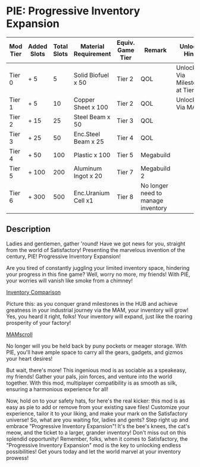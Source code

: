 # PIE: Progressive Inventory Expansion

| Mod Tier | Added Slots | Total Slots  | Material Requirement | Equiv. Game Tier | Remark | Unlock Hint |
|----------|-------------|------------- |----------------------|------------------|--------|-------------|
|Tier 0    | +  5        |   5			|Solid Biofuel x 50  |	Tier 2			 | QOL	  |  Unlock Via Milestone at Tier 2 |
|Tier 1    | +  5        |  10			|Copper Sheet x 100  | Tier 2			 | QOL    |  Unlock Via MAM |
|Tier 2    | + 15        |  25          |Steel Beam x 50     | Tier 3			 | QOL    ||
|Tier 3    | + 25        |  50   		|Enc.Steel Beam x 25 | Tier 4			 | QOL    ||
|Tier 4    | + 50        | 100  		|Plastic x 100       |	Tier 5			 | Megabuild||
|Tier 5    | + 100       | 200			|Aluminum Ingot x 20 | Tier 7			 | Megabuild 2||
|Tier 6    | + 300       | 500			|Enc.Uranium Cell x1| Tier 8  		 | No longer need to manage inventory||

## Description
Ladies and gentlemen, gather 'round! Have we got news for you, straight from the world of Satisfactory! Presenting the marvelous invention of the century, PIE! Progressive Inventory Expansion!

Are you tired of constantly juggling your limited inventory space, hindering your progress in this fine game? Well, worry no more, my friends! With PIE, your worries will vanish like smoke from a chimney!

[Inventory Comparison](https://starnsworth.com/wp-content/uploads/2023/06/InvComparison.png)

Picture this: as you conquer grand milestones in the HUB and achieve greatness in your industrial journey via the MAM, your inventory will grow! Yes, you heard it right, folks! Your inventory will expand, just like the roaring prosperity of your factory!

[MAMscroll](https://starnsworth.com/wp-content/uploads/2023/06/MAMinfo.gif)

No longer will you be held back by puny pockets or meager storage. With PIE, you'll have ample space to carry all the gears, gadgets, and gizmos your heart desires!

But wait, there's more! This ingenious mod is as sociable as a speakeasy, my friends! Gather your pals, join forces, and venture into the world together. With this mod, multiplayer compatibility is as smooth as silk, ensuring a harmonious experience for all!


Now, hold on to your safety hats, for here's the real kicker: this mod is as easy as pie to add or remove from your existing save files! Customize your experience, tailor it to your liking, and make your mark on the Satisfactory universe!
So, what are you waiting for, ladies and gents? Step right up and embrace "Progressive Inventory Expansion"! It's the bee's knees, the cat's meow, and the ticket to a larger, grander inventory! Don't miss out on this splendid opportunity!
Remember, folks, when it comes to Satisfactory, the "Progressive Inventory Expansion" mod is the key to unlocking endless possibilities! Get yours today and let the world marvel at your inventory prowess!

